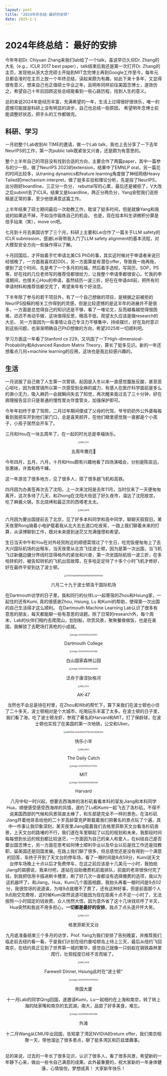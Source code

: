 ```yaml
---
layout: post
title: "2024年终总结-最好的安排"
date: 2025-1-1
---
```


# 			2024年终总结： 最好的安排

今年年初Dr. Chiyuan Zhang来我们lab给了一个talk，虽说早已久仰Dr. Zhang的大名（e.g.，ICLR 2017 best paper），talk结束后我还是第一次打开Dr. Zhang的主页，发现他从浙大念完硕士开始到MIT念完博士再到Google工作至今，每年元旦都会准时在主页上放一个年终总结，读起来颇为有趣，如此下来十多年，又显得很有意义，想来自己也正值硕士毕业之年，且明年同样前往美国念博士，遂效仿之，希望自己十年后回顾这些总结能看到一些心路历程，找到人生的意义。

总的来说2024年是经历丰富，充满希望的一年，生活上过得很好很快乐，唯一的遗憾可能就是科研上没有明显的进步，自己也总结一些原因， 希望明年念博士前能调整好状态，把手头的工作都做完。

## 科研、学习

一月初整个Lab收到AI TIME的邀请，做一个Lab talk，我也上去分享了一下去年NeurIPS的工作，第一次public talk既紧张又兴奋，还是颇为有意思的。

整个上半年自己的项目没有找到合适的方向，主要合作了两篇paper，其中一篇参与的少一些，做了NeurIPS 2023的extension，结果中了EMNLP oral，另一篇花的时间比较多，从traning dynamics和feature learning角度做了神经网络Heavy Tailed的mechanism interpret，做了挺多实验和理论分析，先是投了NeurIPS，出分刚好boardline，三正分一负分， rebuttal写的心累，最后还是被拒了，V大改之后submit去了ICLR，结果又是boardline，两正分两负分，Yang安慰我们说拒稿是正常的事，至少他很满意这篇工作。

上半年结束了硕士期间最后一次助教工作，耽误了挺多时间，但是就像Yang和我说的如果逃不掉，不如当作锻炼自己的机会。 也是，现在给本科生讲微积分算是信手拈来（笑），move on吧。

七月到十月去美国访学了三个月，科研上主要和Lei合作了一篇关于LLM safety的ICLR submission，感谢Lei哥带我入门了LLM safety alignment的基本流程，对大模型安全方向一些操作得以了解。

十月回国后，才开始着手忙申请北美CS PhD的事，其实这时候对于申请者来说已经很晚了，一方面我喜欢赶DDL，另一方面算是有潜在offer，导致我一拖再拖，便到了这个时间，先是考了一个多月的托福，然后着手选校，写简历，SOP，PS等，好在找的几位老师写的推荐信都很给力，让我整个申请季都很安心。忙我的申请期间，也很关心Hou的申请，虽然经历一波三折，好在在申请ddl前，把所有的申请材料和推荐信都交完了，希望来年有个好消息。

下半年除了参与的若干项目外，有了一个自己想做的项目，是根据之前被拒的NeurIPS投稿的相关工作得到的灵感，但是比较遗憾的是这半年的进展并不是很多，一方面是总觉得自己的知识还是不够，看了一堆论文，反而越看越觉得很困难，迟迟不肯动手做，这块值得反思，眼高手低，观望太久应该是做research的大忌， 另一方面因为一些事情让自己专注力不够集中，持续摆烂，好在及时意识到这些问题，也渐渐明确自己PhD想做的方向，希望2025年一切顺利吧。

学习方面这一年看了Stanford cs 229，又巩固了一下High-dimensioal-Probability和Advanced Random Matrix Theory，算长了挺多见识。新的一年还想看点几何+machine learning的应用，这块也是我比较感兴趣的。

## 生活

一月说服了自己做了人生第一次胃镜，起因是入冬以来一直感觉腹胀反酸，甚至恶心呕吐，因为做胃镜所以第一次感受到全麻的威力，有感人在医疗科学面前是多么的渺小无力，吸入麻药一会就瞬间失去了知觉，再次醒来竟过去了三十分钟，好在病理报告显示只是普通的慢性胃炎伴食管炎，加强保护即可。

今年年初终于拿了驾照，二月过年期间便成了父母的代驾，爷爷奶奶外公外婆每每看到我把车开到他们家门口，总是喜笑颜开，在他们眼里感觉我一直都是个小孩子，小孩子居然会开车了。

三月和Hou在一块五周年了，在一起的时光总是幸福快乐。

<div style="text-align: center;">

<img src="/images/IMG_1231.JPG" alt="IMG_1231" style="zoom: 45%;" />
</div>

<center><p> 五周年撒花🎉 </p></center> 

今年四月，五月，六月，十月和Hou颇有兴趣地看了四场演唱会，分别是陈奕迅，张惠妹，许嵩和杨千嬅。

这一年游览了很多地方，见了很多人，搭了很多趟飞机和高铁。

四月因为办美签再次去了沈阳，上一次来沈阳是去年11月，当时仅来了一天便匆匆离开，这次多待了几天，和Zhong在沈阳大街逛了好久夜市，溜达了沈阳故宫，吃了麻酱火锅，东北烧烤和最正宗的西塔老太太。
<div style="text-align: center;">

<img src="/images/IMG_6818.JPG" alt="IMG_6818" style="zoom:45%;" />
</div>

六月因为要出国提前去了北京，见了好多本科同学和高中同学，聊聊天叙叙旧，某天夜里Rong骑着小电驴载着我从北大去五道口吃夜宵，一路上我们聊着未来的打算，从读博聊到工作，既对未来感到迷茫又充满憧憬和希望。

生日当天中午和You在对外经贸附近的顺德菜馆过了个生日，吃完饭便匆匆上了去大兴国际机场的出租车，当天夜里从北京飞往波士顿，因为是第一次出国，当飞机飞过新疆边疆分界线时显得格外的紧张和兴奋，第一次坐国际航班一波三折，在多哈转机时，被告知转机的飞机出现故障，在多哈足足待了十多个小时飞机才修好，好在最终平安到达了波士顿。
<div style="text-align: center;">

<img src="/images/742931aae6f4e64ad59d4e56145050ed.JPG" alt="742931aae6f4e64ad59d4e56145050ed" style="zoom:45%;" />

</div>

<center><p> 六月二十九于波士顿洛干国际机场 </p></center> 

在Dartmouth访学的日子里，我和同行的伙伴Lu一起寄宿的Zhou和Hsiung家，一起住的还有Kumi, 真的很感谢Zhou, Hsiung, Lu 和Kumi的帮助，使得第一次出国的自己生活得才这么顺利。 在Dartmouth Machine Learning Lab认识了很多有意思的朋友，每天都能聊一些有意思的话题。除了日常的research外，每个周末，Lab的伙伴们相约去爬爬山，划划船，欣赏风景，聚聚餐做做饭，也是在美国，我解锁了去靶场打真枪的小成就。
<div style="text-align: center;">

<img src="/images/image-20250101024305151.png" alt="image-20250101024305151" style="zoom:45%;" />
</div>

<center><p> Dartmouth College </p></center> 

<div style="text-align: center;">

<img src="/images/image-20250101024352166.png" alt="image-20250101024352166" style="zoom:45%;" />
</div>

<center><p> 白山国家森林公园</p></center> 

<div style="text-align: center;">

<img src="/images/image-20250101024452989.png" alt="image-20250101024452989" style="zoom:45%;" />

<center><p> 泛舟于康涅狄格河</p></center> 

<div style="text-align: center;">
<img src="/images/IMG_1232.jpg" alt="IMG_1232" style="zoom:45%;" />

<center><p> AK-47</p></center> 

当然也不会总是待在村里，在Zhou和Wb的帮忙下，算下来我们在波士顿也小住了二十多天，波士顿相对是个大城市，吃喝玩乐丰富了太多。在波士顿的日子里，我们看了海，吃了波士顿龙虾，参观了著名的Harvard和MIT，打了保龄球，在波士顿也实现了在美国的第一次地铁，公交和Uber。

<div style="text-align: center;">
  <img src="/images/da6f4b9c2e3b49626f7562d3360d040e.JPG" alt="da6f4b9c2e3b49626f7562d3360d040e" style="zoom:45%;" />

<center><p> 快乐小羊</p></center> 



<div style="text-align: center;">

<img src="/images/IMG_8651.JPG" alt="IMG_8651" style="zoom:45%;" />

<center><p> The Daily Catch</p></center> 

<div style="text-align: center;">

<img src="/images/image-20250101025717652.png" alt="image-20250101025717652" style="zoom:45%;" />

<center><p> MIT</p></center> 

<div style="text-align: center;">

<img src="/images/image-20250101025800308.png" alt="image-20250101025800308" style="zoom:45%;" />

<center><p> Harvard</p></center> 

八月中旬一时兴起，想要去西海岸的洛杉矶看看本科的室友Jiang和本科同学Hua，顺便感受感受西海岸的风情，遂约了Lu和Kumi一起飞去了洛杉矶，不得不说美国西部的气候和风景简直太棒了，和东部是完全不一样的景色，在洛杉矶Jiang开着他哥丢给他的二十岁高龄雷克萨斯载着我们把著名的景点玩了个遍，其中一件事让我印象深刻，某天夜里Jiang载着我们去格里菲斯天文台看洛杉矶夜景，上天文台的路堵的不行，我们遂在车里聊起了以后的规划和未来，我那段时间每每想到长远的规划都比较迷茫，一方面因为自己的亲人和爱人，在纠结自己是否要出国念博士，另一方面在思考如何博士顺利毕业以及毕业以后是找工作还是找教职，留美国还是回国发展。在路上我们聊了很多，但总感觉还是没有得到一个满意的回答，车终于开到了天文台的停车场，看了一眼时间是8点59分，Kumi说天文台停车场晚上十点以后才免费停车，在这之前应该是十几美元一小时，我拍拍Jiang的肩膀说，我来付吧，遂站在自助缴费机前面排队，前面的老哥很快付完了钱，到我把信用卡插进刷卡槽里，刷了好几次一直都没有选择缴费的选项，我以为这机器坏了，和Jiang，Hua，Kumi几个面面相觑，我抬头再看一眼时间是9点02分，我很惊讶的说道诶，为啥9点就缴不了费了，还有这种好事，但是前面那个人9点刚交完费呀，这时候Kumi突然说道可能因为现在距离十点不足一小时了，无法按照一小时固定的钱收费，众人恍然大悟，因为意外省了这十几块钱欢呼了半天，Hua突然和我说不用多担心，**一切都是最好的安排**，我点了点头遂开怀大笑。

<div style="text-align: center;">

<img src="/images/IMG_1233.JPG" alt="IMG_1233" style="zoom:45%;" />

<center><p> 格里菲斯天文台</p></center> 

九月底准备结束三个多月的访学，Prof. Yang为我们安排了告别晚宴，并推荐我们临走前去纽约看一看。于是我们计划在纽约曼哈顿岛上待上三天，最后从纽约飞回南京，在纽约真正见到了世界第一城的繁华，感觉自己就像一只蚂蚁在钢铁森林里爬行，壮观程度已经不言而喻了。

<div style="text-align: center;">

<img src="/images/IMG_5618.PNG" alt="IMG_5618" style="zoom:45%;" />

<center><p> Farewell Dinner, Hsiung此时在“波士顿”</p></center> 

<div style="text-align: center;">

<img src="/images/image-20250101033701420.png" alt="image-20250101033701420" style="zoom:47%;" />

<center><p> 帝国大厦</p></center> 

十一月Lab的同学Qing回国，遂邀请Kumi，Lu一起相约在上海和南京，转了转上海的陆家嘴和南京的玄武湖，南大，品尝了好多美食，难忘。

<div style="text-align: center;">

<img src="/images/image-20250101034107086.png" alt="image-20250101034107086" style="zoom:45%;" />

<center><p> 外滩</p></center> 

十二月Wang从CMU毕业回国，告知拿了湾区NVIDIA的return offer，我们南京相聚一天，带他溜达了很多景点，聊了挺多湾区和匹兹堡趣事。<br><br>





总的来说，过去的一年长了很多见识，认识了很多人，看了很多风景，希望新的一年静下心来，做出一些令自己满意的成果。此外最重要的，祝大家新的一年身体健康，心情愉悦，梦想成真！ 大家新年快乐！
